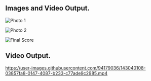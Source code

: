
 ## Images and Video Output.

![Photo 1](https://user-images.githubusercontent.com/94179036/143040023-66bc793e-cc6c-4f74-b5de-836a393a24c8.jpeg)



![Photo 2](https://user-images.githubusercontent.com/94179036/143040044-ff31b504-060e-4764-9b29-a7ad8a5cfed3.jpeg)


 
![Final Score](https://user-images.githubusercontent.com/94179036/143040061-242afeea-e205-4f00-a68d-863065afdb72.jpeg)




## Video Output.

https://user-images.githubusercontent.com/94179036/143040108-03857fa8-0147-4087-b233-c77ade9c2985.mp4
